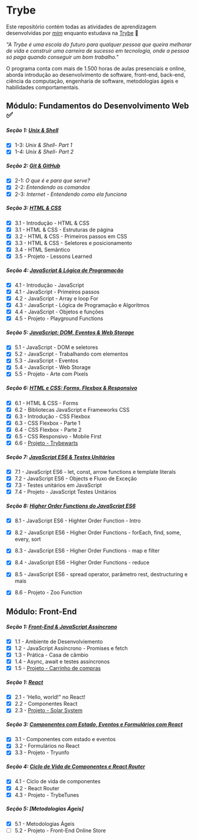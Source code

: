# Trybe

Este repositório contém todas as atividades de aprendizagem desenvolvidas por _[mim](https://github.com/ArturHAlves)_ enquanto estudava na [Trybe](https://www.betrybe.com/) :rocket:

_"A Trybe é uma escola do futuro para qualquer pessoa que queira melhorar de vida e construir uma carreira de sucesso em tecnologia, onde a pessoa só paga quando conseguir um bom trabalho."_

O programa conta com mais de 1.500 horas de aulas presenciais e online, aborda introdução ao desenvolvimento de software, front-end, back-end, ciência da computação, engenharia de software, metodologias ágeis e habilidades comportamentais.

## Módulo: Fundamentos do Desenvolvimento Web :white_check_mark:

##### Seção 1: [Unix & Shell](https://github.com/ArturHAlves/trybe-exercises/tree/main/01-fundamentos/bloco-01-unix-e-bash)

- [X] 1-3: _Unix & Shell- Part 1_
- [X] 1-4: _Unix & Shell- Part 2_

##### Seção 2: [Git & GitHub](https://github.com/ArturHAlves/trybe-exercises/tree/main/01-fundamentos/bloco-02-git-github-internet)

- [X] 2-1: _O que é e para que serve?_
- [X] 2-2: _Entendendo os comandos_
- [X] 2-3: _Internet - Entendendo como ela funciona_

##### Seção 3: [HTML & CSS](https://github.com/ArturHAlves/trybe-exercises/tree/main/01-fundamentos/bloco-03-introducao-html-e-css)
- [X] 3.1 - Introdução - HTML & CSS
- [X] 3.1 - HTML & CSS - Estruturas de página
- [X] 3.2 - HTML & CSS - Primeiros passos em CSS
- [X] 3.3 - HTML & CSS - Seletores e posicionamento
- [X] 3.4 - HTML Semântico
- [X] 3.5 - Projeto - Lessons Learned

##### Seção 4: [JavaScript & Lógica de Programação](https://github.com/ArturHAlves/trybe-exercises/tree/main/01-Modulo-Fundamentos/Secao-04-Introducao-JS-Logica-De-Programacao)

- [X] 4.1 - Introdução - JavaScript
- [X] 4.1 - JavaScript - Primeiros passos
- [X] 4.2 - JavaScript - Array e loop For
- [X] 4.3 - JavaScript - Lógica de Programação e Algoritmos
- [X] 4.4 - JavaScript - Objetos e funções
- [X] 4.5 - Projeto - Playground Functions

##### Seção 5: [JavaScript: DOM, Eventos & Web Storage](https://github.com/ArturHAlves/trybe-exercises/tree/main/01-Modulo-Fundamentos/Secao-05-JS-Dom-Eventos-E-Web-Storage)

- [X] 5.1 - JavaScript - DOM e seletores
- [X] 5.2 - JavaScript - Trabalhando com elementos
- [X] 5.3 - JavaScript - Eventos
- [X] 5.4 - JavaScript - Web Storage
- [x] 5.5 - Projeto - Arte com Pixels

##### Seção 6: [HTML e CSS: Forms, Flexbox & Responsivo](https://github.com/ArturHAlves/trybe-exercises/tree/main/01-Modulo-Fundamentos/Se%C3%A7%C3%A3o-06-HTML-e-CSS-Flexbox-Responsivo)

- [X] 6.1 - HTML & CSS - Forms
- [X] 6.2 - Bibliotecas JavaScript e Frameworks CSS
- [X] 6.3 - Introdução - CSS Flexbox
- [X] 6.3 - CSS Flexbox - Parte 1
- [X] 6.4 - CSS Flexbox - Parte 2
- [x] 6.5 - CSS Responsivo - Mobile First
- [X] 6.6 - [Projeto - Trybewarts](https://github.com/ArturHAlves/project-trybewarts)

##### Seção 7: [JavaScript ES6 & Testes Unitários](https://github.com/ArturHAlves/trybe-exercises/tree/main/01-Modulo-Fundamentos/Se%C3%A7%C3%A3o-07-Introdu%C3%A7%C3%A3o-JS-ES6-Testes-Unit%C3%A1rios)

- [X] 7.1 - JavaScript ES6 - let, const, arrow functions e template literals
- [X] 7.2 - JavaScript ES6 - Objects e Fluxo de Exceção
- [X] 7.3 - Testes unitários em JavaScript
- [X] 7.4 - Projeto - JavaScript Testes Unitários

##### Seção 8: [Higher Order Functions do JavaScript ES6](https://github.com/ArturHAlves/trybe-exercises/tree/main/01-Modulo-Fundamentos/Secao-08-JS-ES6-Higher-Order-Function)

- [X] 8.1 - JavaScript ES6 - Highter Order Function - Intro 
- [X] 8.2 - JavaScript ES6 - Higher Order Functions - forEach, find, some, every, sort
- [X] 8.3 - JavaScript ES6 - Higher Order Functions - map e filter
- [X] 8.4 - JavaScript ES6 - Higher Order Functions - reduce 
- [X] 8.5 - JavaScript ES6 - spread operator, parâmetro rest, destructuring e mais
- [X] 8.6 - Projeto - Zoo Function 


## Módulo: Front-End 

##### Seção 1: [Front-End & JavaScript Assíncrono](https://github.com/ArturHAlves/trybe-exercises/tree/main/02-Modulo-Front-End/Secao-01-Front-End-E-JS-Assincrono)

- [X] 1.1 - Ambiente de Desenvolviemento
- [X] 1.2 - JavaScript Assíncrono - Promises e fetch
- [X] 1.3 - Prática - Casa de câmbio
- [X] 1.4 - Async, await e testes assíncronos
- [X] 1.5 - [Projeto - Carrinho de compras](https://github.com/ArturHAlves/project-shopping-cart) 

##### Seção 1: [React](https://github.com/ArturHAlves/trybe-exercises/tree/main/02-Modulo-Front-End/Secao-02-React)

- [X] 2.1 - 'Hello, world!" no React!
- [X] 2.2 - Componentes React 
- [X] 2.3 - [Projeto - Solar System](https://github.com/ArturHAlves/project-solar-system)

##### Seção 3: [Componentes com Estado, Eventos e Formulários com React](https://github.com/ArturHAlves/trybe-exercises/tree/main/02-Modulo-Front-End/Secao-03-Estado-Eventos-E-Formularios-React)

- [X] 3.1 - Componentes com estado e eventos 
- [X] 3.2 - Formulários no React 
- [X] 3.3 - Projeto - Tryunfo 

##### Seção 4: [Ciclo de Vida de Componentes e React Router](https://github.com/ArturHAlves/trybe-exercises/tree/main/02-Modulo-Front-End/Secao-04-Ciclo-de-Vida-E-React-Router)

- [X] 4.1 - Ciclo de vida de componentes 
- [X] 4.2 - React Router 
- [X] 4.3 - Projeto - TrybeTunes  

##### Seção 5: [Metodologias Ágeis]

- [X] 5.1 - Metodologias Ágeis 
- [ ] 5.2 - Projeto - Front-End Online Store